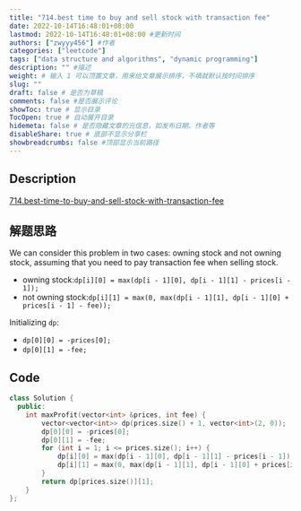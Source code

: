 ```yaml
---
title: "714.best time to buy and sell stock with transaction fee"
date: 2022-10-14T16:48:01+08:00
lastmod: 2022-10-14T16:48:01+08:00 #更新时间
authors: ["zwyyy456"] #作者
categories: ["leetcode"]
tags: ["data structure and algorithms", "dynamic programming"]
description: "" #描述
weight: # 输入 1 可以顶置文章，用来给文章展示排序，不填就默认按时间排序
slug: ""
draft: false # 是否为草稿
comments: false #是否展示评论
showToc: true # 显示目录
TocOpen: true # 自动展开目录
hidemeta: false # 是否隐藏文章的元信息，如发布日期、作者等
disableShare: true # 底部不显示分享栏
showbreadcrumbs: false #顶部显示当前路径
---
```

## Description
[714.best-time-to-buy-and-sell-stock-with-transaction-fee](https://leetcode.com/problems/best-time-to-buy-and-sell-stock-with-transaction-fee/)

## 解题思路
We can consider this problem in two cases: owning stock and not owning stock, assuming that you need to pay transaction fee when selling stock.
- owning stock:`dp[i][0] = max(dp[i - 1][0], dp[i - 1][1] - prices[i - 1]);`
- not owning stock:`dp[i][1] = max(0, max(dp[i - 1][1], dp[i - 1][0] + prices[i - 1] - fee));`

Initializing `dp`:
- `dp[0][0] = -prices[0];`
- `dp[0][1] = -fee;`

## Code
```cpp
class Solution {
  public:
    int maxProfit(vector<int> &prices, int fee) {
        vector<vector<int>> dp(prices.size() + 1, vector<int>(2, 0));
        dp[0][0] = -prices[0];
        dp[0][1] = -fee;
        for (int i = 1; i <= prices.size(); i++) {
            dp[i][0] = max(dp[i - 1][0], dp[i - 1][1] - prices[i - 1]);
            dp[i][1] = max(0, max(dp[i - 1][1], dp[i - 1][0] + prices[i - 1] - fee));
        }
        return dp[prices.size()][1];
    }
};
```

